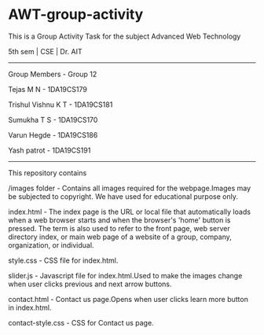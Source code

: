 # AWT-group-activity
This is a Group Activity Task for the subject Advanced Web Technology

5th sem | CSE | Dr. AIT

------------------------------

Group Members - Group 12

Tejas M N - 1DA19CS179

Trishul Vishnu K T - 1DA19CS181

Sumukha T S - 1DA19CS170

Varun Hegde - 1DA19CS186

Yash patrot - 1DA19CS191

-------------------------------
This repository contains 

/images folder - Contains all images required for the webpage.Images may be subjected to copyright.
                 We have used for educational purpose only.
                 
index.html -   The index page is the URL or local file that automatically loads when a web browser starts and when the
               browser's 'home' button is pressed. The term is also used to refer to the front page, web server directory
               index, or main web page of a website of a group, company, organization, or individual.

style.css - CSS file for index.html.

slider.js - Javascript file for index.html.Used to make the images change when user clicks previous and next arrow buttons. 

contact.html - Contact us page.Opens when user clicks learn more button in index.html.

contact-style.css - CSS for Contact us page.













